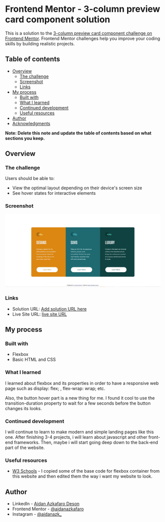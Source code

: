 # Frontend Mentor - 3-column preview card component solution

This is a solution to the [3-column preview card component challenge on Frontend Mentor](https://www.frontendmentor.io/challenges/3column-preview-card-component-pH92eAR2-). Frontend Mentor challenges help you improve your coding skills by building realistic projects. 

## Table of contents

- [Overview](#overview)
  - [The challenge](#the-challenge)
  - [Screenshot](#screenshot)
  - [Links](#links)
- [My process](#my-process)
  - [Built with](#built-with)
  - [What I learned](#what-i-learned)
  - [Continued development](#continued-development)
  - [Useful resources](#useful-resources)
- [Author](#author)
- [Acknowledgments](#acknowledgments)

**Note: Delete this note and update the table of contents based on what sections you keep.**

## Overview

### The challenge

Users should be able to:

- View the optimal layout depending on their device's screen size
- See hover states for interactive elements

### Screenshot

![Result](images/screenshot.jpg)

### Links

- Solution URL: [Add solution URL here](https://your-solution-url.com)
- Live Site URL: [live site URL](https://aidanazkafaro.github.io/PreviewCard/)

## My process

### Built with

- Flexbox
- Basic HTML and CSS

### What I learned

I learned about flexbox and its properties in order to have a responsive web page such as display: flex; , flex-wrap: wrap; etc.

Also, the button hover part is a new thing for me. I found it cool to use the transition-duration property to wait for a few seconds before the button changes its looks.


### Continued development

I will continue to learn to make modern and simple landing pages like this one. After finishing 3-4 projects, i will learn about javascript and other front-end frameworks. Then, maybe i will start going deep down to the back-end part of the website.

### Useful resources

- [W3 Schools](https://www.w3schools.com/tags/tryit.asp?filename=tryhtml_button3) - I copied some of the base code for flexbox container from this website and then edited them the way i want my website to look.

## Author

- LinkedIn - [Aidan Azkafaro Deson](https://www.linkedin.com/in/aidan-azkafaro-deson-0323221b7/)
- Frontend Mentor - [@aidanazkafaro](https://www.frontendmentor.io/profile/aidanazkafaro)
- Instagram - [@aidanazk_](https://www.instagram.com/aidanazk_)
